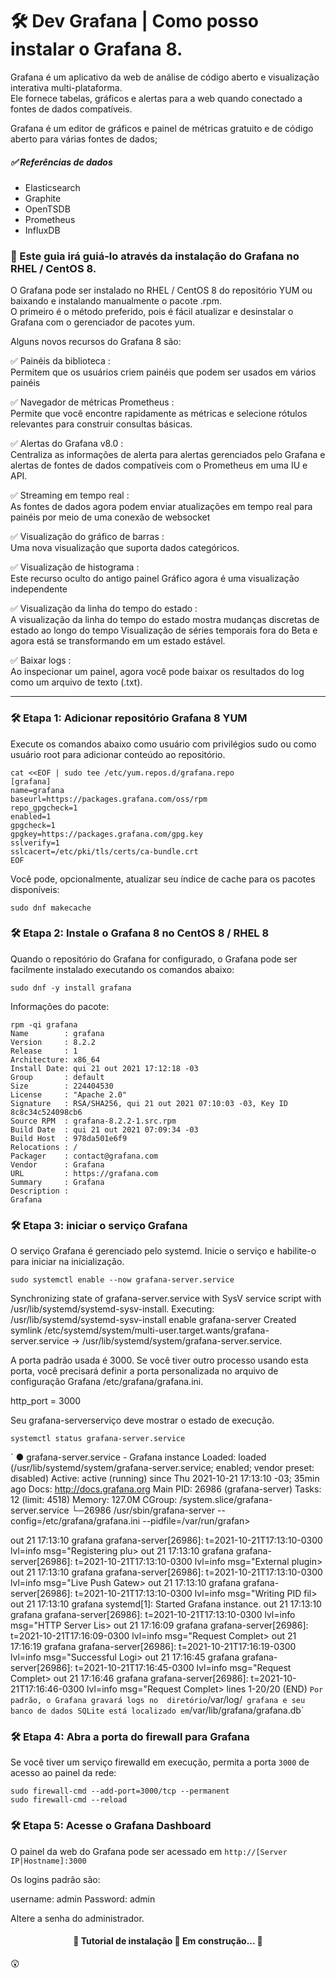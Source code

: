 # 🛠 Dev Grafana | Como posso instalar o Grafana 8. 

Grafana é um aplicativo da web de análise de código aberto e visualização interativa multi-plataforma. <br>
Ele fornece tabelas, gráficos e alertas para a web quando conectado a fontes de dados compatíveis.

Grafana é um editor de gráficos e painel de métricas gratuito e de código aberto para várias fontes de dados;

##### ✅ Referências de dados

- Elasticsearch
- Graphite
- OpenTSDB
- Prometheus
- InfluxDB

### 🎲 Este guia irá guiá-lo através da instalação do Grafana no RHEL / CentOS 8.

O Grafana pode ser instalado no RHEL / CentOS 8 do repositório YUM ou baixando e instalando manualmente o pacote .rpm. </br>
O primeiro é o método preferido, pois é fácil atualizar e desinstalar o Grafana com o gerenciador de pacotes yum.

Alguns novos recursos do Grafana 8 são:

✅ Painéis da biblioteca : </br>
Permitem que os usuários criem painéis que podem ser usados em vários painéis

✅ Navegador de métricas Prometheus : </br>
Permite que você encontre rapidamente as métricas e selecione rótulos relevantes para construir consultas básicas.

✅ Alertas do Grafana v8.0 : </br>
Centraliza as informações de alerta para alertas gerenciados pelo Grafana e alertas de fontes de dados compatíveis 
com o Prometheus em uma IU e API.

✅ Streaming em tempo real : </br>
As fontes de dados agora podem enviar atualizações em tempo real para painéis por meio de uma conexão de websocket

✅ Visualização do gráfico de barras : </br>
Uma nova visualização que suporta dados categóricos.

✅ Visualização de histograma : </br>
Este recurso oculto do antigo painel Gráfico agora é uma visualização independente

✅ Visualização da linha do tempo do estado : </br>
A visualização da linha do tempo do estado mostra mudanças discretas de estado ao longo do tempo
Visualização de séries temporais fora do Beta e agora está se transformando em um estado estável.

✅ Baixar logs : </br>
Ao inspecionar um painel, agora você pode baixar os resultados do log como um arquivo de texto (.txt).

---

### 🛠 Etapa 1: Adicionar repositório Grafana 8 YUM
Execute os comandos abaixo como usuário com privilégios sudo ou como usuário root para adicionar conteúdo ao repositório.

```cat
cat <<EOF | sudo tee /etc/yum.repos.d/grafana.repo
[grafana]
name=grafana
baseurl=https://packages.grafana.com/oss/rpm
repo_gpgcheck=1
enabled=1
gpgcheck=1
gpgkey=https://packages.grafana.com/gpg.key
sslverify=1
sslcacert=/etc/pki/tls/certs/ca-bundle.crt
EOF
```

Você pode, opcionalmente, atualizar seu índice de cache para os pacotes disponíveis:

```pacote
sudo dnf makecache
```

### 🛠 Etapa 2: Instale o Grafana 8 no CentOS 8 / RHEL 8
Quando o repositório do Grafana for configurado, o Grafana pode ser facilmente instalado executando os comandos abaixo:

```install
sudo dnf -y install grafana
```

Informações do pacote:

```info
rpm -qi grafana
Name        : grafana
Version     : 8.2.2
Release     : 1
Architecture: x86_64
Install Date: qui 21 out 2021 17:12:18 -03
Group       : default
Size        : 224404530
License     : "Apache 2.0"
Signature   : RSA/SHA256, qui 21 out 2021 07:10:03 -03, Key ID 8c8c34c524098cb6
Source RPM  : grafana-8.2.2-1.src.rpm
Build Date  : qui 21 out 2021 07:09:34 -03
Build Host  : 978da501e6f9
Relocations : /
Packager    : contact@grafana.com
Vendor      : Grafana
URL         : https://grafana.com
Summary     : Grafana
Description :
Grafana
```

### 🛠 Etapa 3: iniciar o serviço Grafana
O serviço Grafana é gerenciado pelo systemd. Inicie o serviço e habilite-o para iniciar na inicialização.

```service
sudo systemctl enable --now grafana-server.service
```
 Synchronizing state of grafana-server.service with SysV service script with /usr/lib/systemd/systemd-sysv-install.
 Executing: /usr/lib/systemd/systemd-sysv-install enable grafana-server
 Created symlink /etc/systemd/system/multi-user.target.wants/grafana-server.service → /usr/lib/systemd/system/grafana-server.service.


A porta padrão usada é 3000. 
Se você tiver outro processo usando esta porta, você precisará definir a porta personalizada no arquivo de 
configuração Grafana /etc/grafana/grafana.ini.

http_port = 3000

Seu grafana-serverserviço deve mostrar o estado de execução.

```service
systemctl status grafana-server.service
```
`
● grafana-server.service - Grafana instance
   Loaded: loaded (/usr/lib/systemd/system/grafana-server.service; enabled; vendor preset: disabled)
   Active: active (running) since Thu 2021-10-21 17:13:10 -03; 35min ago
     Docs: http://docs.grafana.org
 Main PID: 26986 (grafana-server)
    Tasks: 12 (limit: 4518)
   Memory: 127.0M
   CGroup: /system.slice/grafana-server.service
           └─26986 /usr/sbin/grafana-server --config=/etc/grafana/grafana.ini --pidfile=/var/run/grafan>

out 21 17:13:10 grafana grafana-server[26986]: t=2021-10-21T17:13:10-0300 lvl=info msg="Registering plu>
out 21 17:13:10 grafana grafana-server[26986]: t=2021-10-21T17:13:10-0300 lvl=info msg="External plugin>
out 21 17:13:10 grafana grafana-server[26986]: t=2021-10-21T17:13:10-0300 lvl=info msg="Live Push Gatew>
out 21 17:13:10 grafana grafana-server[26986]: t=2021-10-21T17:13:10-0300 lvl=info msg="Writing PID fil>
out 21 17:13:10 grafana systemd[1]: Started Grafana instance.
out 21 17:13:10 grafana grafana-server[26986]: t=2021-10-21T17:13:10-0300 lvl=info msg="HTTP Server Lis>
out 21 17:16:09 grafana grafana-server[26986]: t=2021-10-21T17:16:09-0300 lvl=info msg="Request Complet>
out 21 17:16:19 grafana grafana-server[26986]: t=2021-10-21T17:16:19-0300 lvl=info msg="Successful Logi>
out 21 17:16:45 grafana grafana-server[26986]: t=2021-10-21T17:16:45-0300 lvl=info msg="Request Complet>
out 21 17:16:46 grafana grafana-server[26986]: t=2021-10-21T17:16:46-0300 lvl=info msg="Request Complet>
lines 1-20/20 (END)
`
Por padrão, o Grafana gravará logs no  diretório `/var/log/` 
grafana e seu banco de dados SQLite está localizado em `/var/lib/grafana/grafana.db`

### 🛠 Etapa 4: Abra a porta do firewall para Grafana
Se você tiver um serviço firewalld em execução, permita a porta `3000` de acesso ao painel da rede:

```port
sudo firewall-cmd --add-port=3000/tcp --permanent
sudo firewall-cmd --reload
```

### 🛠 Etapa 5: Acesse o Grafana Dashboard
O painel da web do Grafana pode ser acessado em `http://[Server IP|Hostname]:3000` 

Os logins padrão são:

username: admin
Password: admin

Altere a senha do administrador.

<h4 align="center"> 
	🚧 Tutorial de instalação 🚀 Em construção...  🚧
	
</h4>


😲
